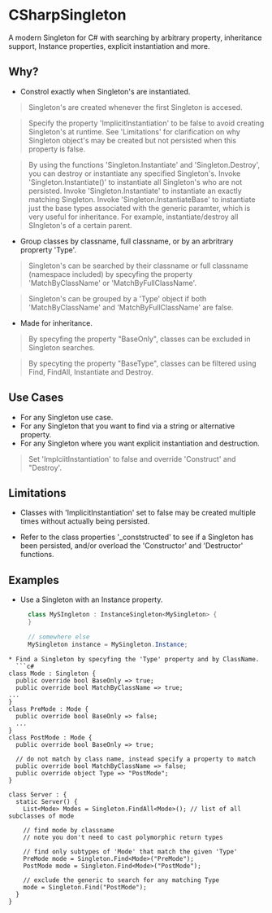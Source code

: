 # CSharpSingleton
A modern Singleton for C# with searching by arbitrary property, inheritance support, Instance properties, explicit instantiation and more.

## Why?
- Constrol exactly when Singleton's are instantiated.
> Singleton's are created whenever the first Singleton is accesed.

> Specify the property 'ImplicitInstantiation' to be false to avoid creating Singleton's at runtime. See 'Limitations' for clarification on why Singleton object's may be created but not persisted when this property is false.

> By using the functions 'Singleton.Instantiate' and 'Singleton.Destroy', you can destroy or instantiate any specified Singleton's. Invoke 'Singleton.Instantiate()' to instantiate all Singleton's who are not persisted. Invoke 'Singleton.Instantiate<SingletonType>' to instantiate an exactly matching Singleton. Invoke 'Singleton.InstantiateBase<SingletonType>' to instantiate just the base types associated with the generic paramter, which is very useful for inheritance. For example, instantiate/destroy all SIngleton's of a certain parent.  

- Group classes by classname, full classname, or by an arbritrary proprerty 'Type'.
> Singleton's can be searched by their classname or full classname (namespace included) by specyfing the property 'MatchByClassName' or 'MatchByFullClassName'.

> Singleton's can be grouped by a 'Type' object if both 'MatchByClassName' and 'MatchByFullClassName' are false.
- Made for inheritance.
> By specyfing the property "BaseOnly", classes can be excluded in Singleton searches. 

> By specyting the property "BaseType", classes can be filtered using Find, FindAll, Instantiate and Destroy.

## Use Cases
- For any Singleton use case.
- For any Singleton that you want to find via a string or alternative property.
- For any Singleton where you want explicit instantiation and destruction.
> Set 'ImplciitInstantiation' to false and override 'Construct' and "Destroy'.


## Limitations
* Classes with 'ImplicitInstantiation' set to false may be created multiple times without actually being persisted.
- Refer to the class properties '_conststructed' to see if a Singleton has been persisted, and/or overload the 'Constructor' and 'Destructor' functions.
  
## Examples
* Use a Singleton with an Instance property.
  ```c#
    class MySIngleton : InstanceSingleton<MySingleton> {
    }

    // somewhere else
    MySingleton instance = MySingleton.Instance;
```  
* Find a Singleton by specyfing the 'Type' property and by ClassName.
  ```c#
class Mode : Singleton {
  public override bool BaseOnly => true;
  public override bool MatchByClassName => true;
...
}
class PreMode : Mode {
  public override bool BaseOnly => false;
  ...
}
class PostMode : Mode {
  public override bool BaseOnly => true;
  
  // do not match by class name, instead specify a property to match
  public override bool MatchByClassName => false;
  public override object Type => "PostMode";
}

class Server : {  
  static Server() {
    List<Mode> Modes = Singleton.FindAll<Mode>(); // list of all subclasses of mode
    
    // find mode by classname
    // note you don't need to cast polymorphic return types
  
    // find only subtypes of 'Mode' that match the given 'Type'
    PreMode mode = Singleton.Find<Mode>("PreMode");
    PostMode mode = Singleton.Find<Mode>("PostMode");
  
    // exclude the generic to search for any matching Type 
    mode = Singleton.Find("PostMode");
  }
}
```  
